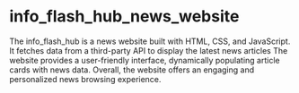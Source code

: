 # info_flash_hub_news_website
The info_flash_hub is a news website built with HTML, CSS, and JavaScript. It fetches data from a third-party API to display the latest news articles The website provides a user-friendly interface, dynamically populating article cards with news data.  Overall, the website offers an engaging and personalized news browsing experience.
